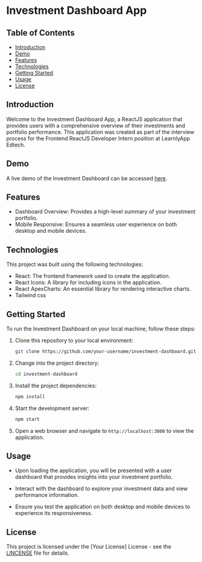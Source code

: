 
# Investment Dashboard App


## Table of Contents
- [Introduction](#introduction)
- [Demo](#demo)
- [Features](#features)
- [Technologies](#technologies)
- [Getting Started](#getting-started)
- [Usage](#usage)
- [License](#license)

## Introduction

Welcome to the Investment Dashboard App, a ReactJS application that provides users with a comprehensive overview of their investments and portfolio performance. This application was created as part of the interview process for the Frontend ReactJS Developer Intern position at LearnlyApp Edtech.


## Demo

A live demo of the Investment Dashboard can be accessed [here](https://dashboard-eight-ochre.vercel.app/).

## Features

- Dashboard Overview: Provides a high-level summary of your investment portfolio.
- Mobile Responsive: Ensures a seamless user experience on both desktop and mobile devices.

## Technologies

This project was built using the following technologies:

- React: The frontend framework used to create the application.
- React Icons: A library for including icons in the application.
- React ApexCharts: An essential library for rendering interactive charts.
- Tailwind css

## Getting Started

To run the Investment Dashboard on your local machine, follow these steps:

1. Clone this repository to your local environment:

   ```bash
   git clone https://github.com/your-username/investment-dashboard.git
   ```

2. Change into the project directory:

   ```bash
   cd investment-dashboard
   ```

3. Install the project dependencies:

   ```bash
   npm install
   ```

4. Start the development server:

   ```bash
   npm start
   ```

5. Open a web browser and navigate to `http://localhost:3000` to view the application.

## Usage

- Upon loading the application, you will be presented with a user dashboard that provides insights into your investment portfolio.

- Interact with the dashboard to explore your investment data and view performance information.

- Ensure you test the application on both desktop and mobile devices to experience its responsiveness.

## License

This project is licensed under the [Your License] License - see the [LINCENSE](https://dashboard-eight-ochre.vercel.app/) file for details.

